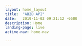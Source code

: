 ```yaml
---
layout: home_layout
title:  "AB2D API"
date:   2019-11-02 09:21:12 -0500
description: Home
landing-page: live
active-nav: home-nav

---
```

